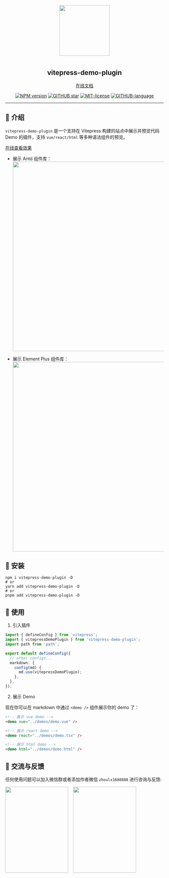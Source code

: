 <div align="center">
<img src="https://cdn.jsdelivr.net/gh/zh-lx/static-img/vitepress-demo-plugin/logo.svg" width="160px" style="margin-bottom: 12px;" />

<p align="center">
  <h2>vitepress-demo-plugin</h2>
  <a href="https://vitepress-demo.fe-dev.cn">在线文档</a>
</p>

[![NPM version](https://img.shields.io/npm/v/vitepress-demo-plugin.svg)](https://www.npmjs.com/package/vitepress-demo-plugin)
[![GITHUB star](https://img.shields.io/github/stars/zh-lx/vitepress-demo-plugin?style=flat&label=%E2%AD%90%EF%B8%8F%20stars)](https://github.com/zh-lx/vitepress-demo-plugin)
[![MIT-license](https://img.shields.io/npm/l/vitepress-demo-plugin.svg)](https://opensource.org/licenses/MIT)
[![GITHUB-language](https://img.shields.io/github/languages/top/zh-lx/vitepress-demo-plugin?logoColor=purple&color=purple)](https://github.com/zh-lx/vitepress-demo-plugin)

</div>

<hr />

## 📖 介绍

`vitepress-demo-plugin` 是一个支持在 Vitepress 构建的站点中展示并预览代码 Demo 的插件，支持 `vue/react/html` 等多种语法组件的预览。

[在线查看效果](https://vitepress-demo.fe-dev.cn/components/antd.html)

- 展示 Antd 组件库：
  <img src="https://github.com/user-attachments/assets/607e6612-c315-4dc0-8f1c-8788c9eca68c" width="600" />

- 展示 Element Plus 组件库：
  <img src="https://github.com/user-attachments/assets/c9f90aa8-e489-4184-bb6a-818d0327e694" width="600" />

## 🚀 安装

```shell
npm i vitepress-demo-plugin -D
# or
yarn add vitepress-demo-plugin -D
# or
pnpm add vitepress-demo-plugin -D
```

## 🌈 使用

1. 引入插件

  ```ts
  import { defineConfig } from 'vitepress';
  import { vitepressDemoPlugin } from 'vitepress-demo-plugin'; 
  import path from 'path';

  export default defineConfig({
    // other configs...
    markdown: { 
      config(md) { 
        md.use(vitepressDemoPlugin); 
      }, 
    }, 
  });
  ```

2. 展示 Demo

  现在你可以在 markdown 中通过 `<demo />` 组件展示你的 demo 了：

  ```html
  <!-- 展示 vue demo -->
  <demo vue="../demos/demo.vue" />

  <!-- 展示 react demo -->
  <demo react="../demos/demo.tsx" />

  <!-- 展示 html demo -->
  <demo html="../demos/demo.html" />
  ```

## 📧 交流与反馈

任何使用问题可以加入微信群或者添加作者微信 `zhoulx1688888` 进行咨询与反馈:

<div style="display: flex; column-gap: 16px; row-gap: 16px; flex-wrap: wrap;">
  <img src="https://cdn.jsdelivr.net/gh/zh-lx/static-img/vitepress-demo-plugin/wx-group.jpg" width="200" height="272" />
  <img src="https://cdn.jsdelivr.net/gh/zh-lx/static-img/code-inspector/wx-qrcode.jpg" width="200" height="272" />
</div>

